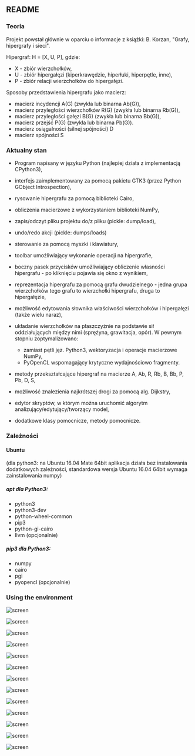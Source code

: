 ## README 

### Teoria 

Projekt powstał głównie w oparciu o informacje z książki: B. Korzan, "Grafy, hipergrafy i sieci".

Hipergraf: H = [X, U, P],
gdzie:

* X - zbiór wierzchołków,
* U - zbiór hipergałęzi (kiperkrawędzie, hiperłuki, hiperpętle, inne),
* P - zbiór relacji wierzchołków do hipergałęzi.

Sposoby przedstawienia hipergrafu jako macierz:

* macierz incydencji A(G) (zwykła lub binarna Ab(G)),
* macierz przyległości wierzchołków R(G) (zwykła lub binarna Rb(G)),
* macierz przyległości gałęzi B(G) (zwykła lub binarna Bb(G)),
* macierz przejść P(G) (zwykła lub binarna Pb(G)).
* macierz osiągalności (silnej spójności) D
* macierz spójności S

### Aktualny stan 

* Program napisany w języku Python (najlepiej działa z implementacją CPython3),
* interfejs zaimplementowany za pomocą pakietu GTK3 (przez Python GObject Introspection),
* rysowanie hipergrafu za pomocą biblioteki Cairo,
* obliczenia macierzowe z wykorzystaniem biblioteki NumPy,
* zapis/odczyt pliku projektu do/z pliku (pickle: dump/load),
* undo/redo akcji (pickle: dumps/loads)
* sterowanie za pomocą myszki i klawiatury,
* toolbar umożliwiający wykonanie operacji na hipergrafie,
* boczny pasek przycisków umożliwiający obliczenie własności hipergrafu - po kliknięciu pojawia się okno z wynikiem,
* reprezentacja hipergrafu za pomocą grafu dwudzielnego - jedna grupa wierzchołków tego grafu to wierzchołki hipergrafu, druga to hipergałęzie,
* możliwość edytowania słownika właściwości wierzchołków i hipergałęzi (także wielu naraz),
* układanie wierzchołków na płaszczyźnie na podstawie sił oddziałujących między nimi (sprężyna, grawitacja, opór). 
W pewnym stopniu zoptymalizowano:

    - zamiast pętli jęz. Python3, wektoryzacja i operacje macierzowe NumPy,
    - PyOpenCL wspomagający krytyczne wydajnościowo fragmenty.

* metody przekształcające hipergraf na macierze A, Ab, R, Rb, B, Bb, P, Pb, D, S,
* możliwość znalezienia najkrótszej drogi za pomocą alg. Dijkstry,
* edytor skryptów, w którym można uruchomić algorytm analizujący/edytujący/tworzący model,
* dodatkowe klasy pomocnicze, metody pomocnicze.

### Zależności 

#### Ubuntu 

(dla python3: na Ubuntu 16.04 Mate 64bit aplikacja działa bez instalowania dodatkowych zależności, standardowa wersja Ubuntu 16.04 64bit wymaga zainstalowania numpy)

##### apt dla Python3: 

* python3
* python3-dev
* python-wheel-common
* pip3
* python-gi-cairo
* llvm (opcjonalnie)

##### pip3 dla Python3: 

* numpy
* cairo
* pgi
* pyopencl (opcjonalnie)

### Using the environment

![screen](https://raw.githubusercontent.com/michal2229/environment-to-analyze-systems-modeled-as-hypergraphs-or-hypernetworks/master/results/screen01.png)

![screen](https://raw.githubusercontent.com/michal2229/environment-to-analyze-systems-modeled-as-hypergraphs-or-hypernetworks/master/results/screen02.png)

![screen](https://raw.githubusercontent.com/michal2229/environment-to-analyze-systems-modeled-as-hypergraphs-or-hypernetworks/master/results/screen03.png)

![screen](https://raw.githubusercontent.com/michal2229/environment-to-analyze-systems-modeled-as-hypergraphs-or-hypernetworks/master/results/screen04.png)

![screen](https://raw.githubusercontent.com/michal2229/environment-to-analyze-systems-modeled-as-hypergraphs-or-hypernetworks/master/results/screen05.png)

![screen](https://raw.githubusercontent.com/michal2229/environment-to-analyze-systems-modeled-as-hypergraphs-or-hypernetworks/master/results/screen06.png)

![screen](https://raw.githubusercontent.com/michal2229/environment-to-analyze-systems-modeled-as-hypergraphs-or-hypernetworks/master/results/screen07.png)

![screen](https://raw.githubusercontent.com/michal2229/environment-to-analyze-systems-modeled-as-hypergraphs-or-hypernetworks/master/results/screen08.png)

![screen](https://raw.githubusercontent.com/michal2229/environment-to-analyze-systems-modeled-as-hypergraphs-or-hypernetworks/master/results/screen09.png)

![screen](https://raw.githubusercontent.com/michal2229/environment-to-analyze-systems-modeled-as-hypergraphs-or-hypernetworks/master/results/screen10.png)

![screen](https://raw.githubusercontent.com/michal2229/environment-to-analyze-systems-modeled-as-hypergraphs-or-hypernetworks/master/results/screen11.png)

![screen](https://raw.githubusercontent.com/michal2229/environment-to-analyze-systems-modeled-as-hypergraphs-or-hypernetworks/master/results/screen12.png)

![screen](https://raw.githubusercontent.com/michal2229/environment-to-analyze-systems-modeled-as-hypergraphs-or-hypernetworks/master/results/screen13.png)

